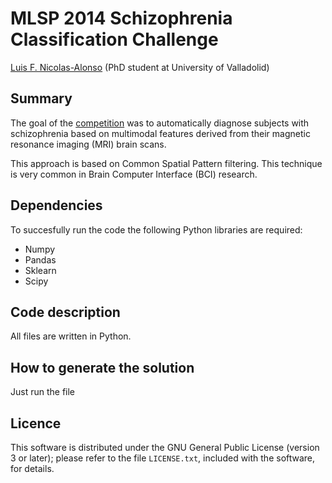 MLSP 2014 Schizophrenia Classification Challenge
==

[Luis F. Nicolas-Alonso]() (PhD student at University of Valladolid)


Summary
--
The goal of the [competition](http://www.kaggle.com/c/mlsp-2014-mri) was to automatically diagnose subjects with schizophrenia based on multimodal features derived from their magnetic resonance imaging (MRI) brain scans.

This approach is based on Common Spatial Pattern filtering. This technique is very common in Brain Computer Interface (BCI) research. 


Dependencies
--
To succesfully run the code the following Python libraries are required: 
* Numpy
* Pandas
* Sklearn
* Scipy

Code description
--
All files are written in Python.


How to generate the solution
--
Just run the file

Licence
--
This software is distributed under the GNU General Public License (version 3 or later); please refer to the file `LICENSE.txt`, included with the software, for details. 

